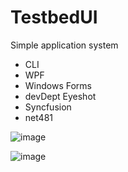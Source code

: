 # TestbedUI 

Simple application system
- CLI
- WPF
- Windows Forms
- devDept Eyeshot
- Syncfusion
- net481

![image](https://github.com/stephensmitchell/TestbedUI/assets/5302428/a716ea77-4ef5-42f1-96bf-c4ab6e88597d)


![image](https://github.com/stephensmitchell/TestbedUI/assets/5302428/46abeb2d-b2f5-448a-8b8e-cb012b03a55f)
